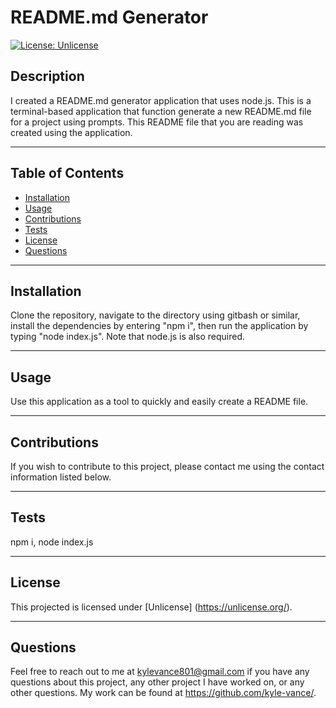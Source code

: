 # README.md Generator

  [![License: Unlicense](https://img.shields.io/badge/license-Unlicense-blue.svg)](http://unlicense.org/)

## Description
I created a README.md generator application that uses node.js. This is a terminal-based application that function generate a new README.md file for a project using prompts. This README file that you are reading was created using the application.

---

## Table of Contents
  - [Installation](#installation)
  - [Usage](#usage)
  - [Contributions](#contributions)
  - [Tests](#tests)
  - [License](#license)
  - [Questions](#questions)

  --- 

## Installation 
Clone the repository, navigate to the directory using gitbash or similar, install the dependencies by entering "npm i", then run the application by typing "node index.js". Note that node.js is also required.

---

## Usage 
Use this application as a tool to quickly and easily create a README file.

---

## Contributions
If you wish to contribute to this project, please contact me using the contact information listed below.

---

## Tests
npm i, node index.js

---

## License
This projected is licensed under [Unlicense] (https://unlicense.org/).

---

## Questions
Feel free to reach out to me at kylevance801@gmail.com if you have any questions about this project, any other project I have worked on, or any other questions. My work can be found at https://github.com/kyle-vance/.
